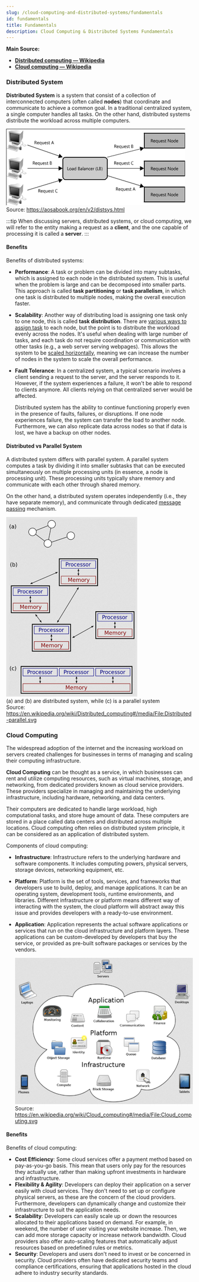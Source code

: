 ```yaml
---
slug: /cloud-computing-and-distributed-systems/fundamentals
id: fundamentals
title: Fundamentals
description: Cloud Computing & Distributed Systems Fundamentals
---
```


**Main Source:**

- **[Distributed computing — Wikipedia](https://en.wikipedia.org/wiki/Distributed_computing)**
- **[Cloud computing — Wikipedia](https://en.wikipedia.org/wiki/Cloud_computing)**

### Distributed System

**Distributed System** is a system that consist of a collection of interconnected computers (often called **nodes**) that coordinate and communicate to achieve a common goal. In a traditional centralized system, a single computer handles all tasks. On the other hand, distributed systems distribute the workload across multiple computers.

![Distributed system](./distributed-system.png)  
Source: https://aosabook.org/en/v2/distsys.html

:::tip
When discussing servers, distributed systems, or cloud computing, we will refer to the entity making a request as a **client**, and the one capable of processing it is called a **server**.
:::

#### Benefits

Benefits of distributed systems:

- **Performance**: A task or problem can be divided into many subtasks, which is assigned to each node in the distributed system. This is useful when the problem is large and can be decomposed into smaller parts. This approach is called **task partitioning** or **task parallelism**, in which one task is distributed to multiple nodes, making the overall execution faster.

- **Scalability**: Another way of distributing load is assigning one task only to one node, this is called **task distribution**. There are [various ways to assign task](/cloud-computing-and-distributed-systems/distributed-systems-communication#coordination) to each node, but the point is to distribute the workload evenly across the nodes. It's useful when dealing with large number of tasks, and each task do not require coordination or communication with other tasks (e.g., a web server serving webpages). This allows the system to be [scaled horizontally](/software-engineering/system-design#scalability), meaning we can increase the number of nodes in the system to scale the overall performance.

- **Fault Tolerance**: In a centralized system, a typical scenario involves a client sending a request to the server, and the server responds to it. However, if the system experiences a failure, it won't be able to respond to clients anymore. All clients relying on that centralized server would be affected.

  Distributed system has the ability to continue functioning properly even in the presence of faults, failures, or disruptions. If one node experiences failure, the system can transfer the load to another node. Furthermore, we can also replicate data across nodes so that if data is lost, we have a backup on other nodes.

#### Distributed vs Parallel System

A distributed system differs with parallel system. A parallel system computes a task by dividing it into smaller subtasks that can be executed simultaneously on multiple processing units (in essence, a node is processing unit). These processing units typically share memory and communicate with each other through shared memory.

On the other hand, a distributed system operates independently (i.e., they have separate memory), and communicate through dedicated [message passing](/cloud-computing-and-distributed-systems/distributed-systems-communication#message-passing) mechanism.

![Distributed vs parallel systems](./distributed-vs-parallel.png)  
(a) and (b) are distributed system, while (c) is a parallel system  
Source: https://en.wikipedia.org/wiki/Distributed_computing#/media/File:Distributed-parallel.svg

### Cloud Computing

The widespread adoption of the internet and the increasing workload on servers created challenges for businesses in terms of managing and scaling their computing infrastructure.

**Cloud Computing** can be thought as a service, in which businesses can rent and utilize computing resources, such as virtual machines, storage, and networking, from dedicated providers known as cloud service providers. These providers specialize in managing and maintaining the underlying infrastructure, including hardware, networking, and data centers.

Their computers are dedicated to handle large workload, high computational tasks, and store huge amount of data. These computers are stored in a place called data centers and distributed across multiple locations. Cloud computing often relies on distributed system principle, it can be considered as an application of distributed system.

Components of cloud computing:

- **Infrastructure**: Infrastructure refers to the underlying hardware and software components. It includes computing powers, physical servers, storage devices, networking equipment, etc.
- **Platform**: Platform is the set of tools, services, and frameworks that developers use to build, deploy, and manage applications. It can be an operating system, development tools, runtime environments, and libraries. Different infrastructure or platform means different way of interacting with the system, the cloud platform will abstract away this issue and provides developers with a ready-to-use environment.
- **Application**: Application represents the actual software applications or services that run on the cloud infrastructure and platform layers. These applications can be custom-developed by developers that buy the service, or provided as pre-built software packages or services by the vendors.

  ![Components of cloud computing](./cloud-computing-components.png)  
  Source: https://en.wikipedia.org/wiki/Cloud_computing#/media/File:Cloud_computing.svg

#### Benefits

Benefits of cloud computing:

- **Cost Efficiency**: Some cloud services offer a payment method based on pay-as-you-go basis. This mean that users only pay for the resources they actually use, rather than making upfront investments in hardware and infrastructure.
- **Flexibility & Agility**: Developers can deploy their application on a server easily with cloud services. They don't need to set up or configure physical servers, as these are the concern of the cloud providers. Furthermore, developers can dynamically change and customize their infrastructure to suit the application needs.
- **Scalability**: Developers can easily scale up or down the resources allocated to their applications based on demand. For example, in weekend, the number of user visiting your website increase. Then, we can add more storage capacity or increase network bandwidth. Cloud providers also offer auto-scaling features that automatically adjust resources based on predefined rules or metrics.
- **Security**: Developers and users don't need to invest or be concerned in security. Cloud providers often have dedicated security teams and compliance certifications, ensuring that applications hosted in the cloud adhere to industry security standards.
